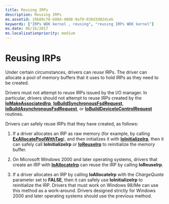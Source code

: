 ```yaml
---
title: Reusing IRPs
description: Reusing IRPs
ms.assetid: 19b09cf8-b88d-4808-9af0-038d3d02dceb
keywords: ["IRPs WDK kernel , reusing", "reusing IRPs WDK kernel"]
ms.date: 06/16/2017
ms.localizationpriority: medium
---
```


# Reusing IRPs





Under certain circumstances, drivers can *reuse* IRPs. The driver can allocate a pool of memory buffers that it uses to hold IRPs as they need to be created.

Drivers must not attempt to reuse IRPs issued by the I/O manager. In particular, drivers should not attempt to reuse IRPs created by the [**IoMakeAssociatedIrp**](https://docs.microsoft.com/windows-hardware/drivers/ddi/ntddk/nf-ntddk-iomakeassociatedirp), [**IoBuildSynchronousFsdRequest**](https://docs.microsoft.com/windows-hardware/drivers/ddi/wdm/nf-wdm-iobuildsynchronousfsdrequest), [**IoBuildAsynchronousFsdRequest**](https://docs.microsoft.com/windows-hardware/drivers/ddi/wdm/nf-wdm-iobuildasynchronousfsdrequest), or [**IoBuildDeviceIoControlRequest**](https://docs.microsoft.com/windows-hardware/drivers/ddi/wdm/nf-wdm-iobuilddeviceiocontrolrequest) routines.

Drivers can safely reuse IRPs that they have created, as follows:

1.  If a driver allocates an IRP as raw memory (for example, by calling [**ExAllocatePoolWithTag**](https://docs.microsoft.com/windows-hardware/drivers/ddi/wdm/nf-wdm-exallocatepoolwithtag)), and then initializes it with [**IoInitializeIrp**](https://docs.microsoft.com/windows-hardware/drivers/ddi/wdm/nf-wdm-ioinitializeirp), then it can safely call **IoInitializeIrp** or [**IoReuseIrp**](https://docs.microsoft.com/windows-hardware/drivers/ddi/wdm/nf-wdm-ioreuseirp) to reinitialize the memory buffer.

2.  On Microsoft Windows 2000 and later operating systems, drivers that create an IRP with [**IoAllocateIrp**](https://docs.microsoft.com/windows-hardware/drivers/ddi/wdm/nf-wdm-ioallocateirp) can reuse the IRP by calling **IoReuseIrp**.

3.  If a driver allocates an IRP by calling **IoAllocateIrp** with the *ChargeQuota* parameter set to **FALSE**, then it can safely use **IoInitializeIrp** to reinitialize the IRP. Drivers that must work on Windows 98/Me can use this method as a work-around. Drivers designed strictly for Windows 2000 and later operating systems should use the previous method.

 

 




